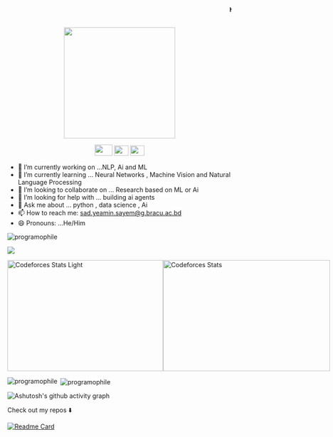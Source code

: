 
<marquee> <h4 align="center"><samp> Hi there 👋🏾  welcome to my Github! My name is <b> Sad Yeamin Sayem , known as Programophile on coding platforms </b> I'm a learner, who is pursuing Computer Science Major in BRAC University. I am currently working on some small projects and Machine Learning field (Research)  </samp></h4> </marquee>

<p align="center">
  <img width="250" src="https://gifdb.com/images/high/orangutan-evaded-python-programming-chlmsu484pugx2tm.webp">
</p>


<p align="center">
<a href= "https://web.facebook.com/HeyiamSad"><img src="https://cdn3.iconfinder.com/data/icons/picons-social/57/46-facebook-512.png" width="40" height="25"/></a>
<a href= "https://www.instagram.com/__i__am__sad___/"><img src="https://cdn-icons-png.flaticon.com/512/87/87390.png" width="32" height="23"/></a>
<a href= "https://twitter.com/_i__am__sad"><img src="https://cdn-icons-png.flaticon.com/512/60/60580.png" width="32" height="23"/></a>
</p>

- 🔭 I’m currently working on ...NLP, Ai and ML
- 🌱 I’m currently learning ... Neural Networks , Machine Vision and Natural Language Processing
- 👯 I’m looking to collaborate on ... Research based on ML or Ai 
- 🤔 I’m looking for help with ... building ai agents 
- 💬 Ask me about ... python , data science , Ai 
- 📫 How to reach me: sad.yeamin.sayem@g.bracu.ac.bd
- 😄 Pronouns: ...He/Him






<p align="left"> <img src="https://komarev.com/ghpvc/?username=programophile&label=Profile%20views&color=17202b&style=for-the-badge" alt="programophile" /> </p>



![](https://leetcard.jacoblin.cool/programophile?ext=heatmap)


<div style="display: flex; justify-content: space-between; align-items: center;">
    <img src="https://raw.githubusercontent.com/programophile/cf-statss/main/output/light_card.svg#gh-dark-mode-only" alt="Codeforces Stats Light" style="height: 250px; width: 350px;">
    <img src="https://codeforces-readme-stats.vercel.app/api/card?username=programophile&theme=dark" alt="Codeforces Stats" style="height: 250px; width: 375px;">
</div>
</p>

<p><img align="left" src="https://github-readme-stats.vercel.app/api/top-langs?username=programophile&show_icons=true&theme=radical&locale=en&layout=compact" alt="programophile" /></p>

<p>&nbsp;<img align="center" src="https://github-readme-stats.vercel.app/api?username=programophile&show_icons=true&theme=radical&locale=en" alt="programophile" /></p>

![Ashutosh's github activity graph](https://github-readme-activity-graph.vercel.app/graph?username=programophile&theme=github-compact)

<p align="center"><samp>

Check out my repos ⬇️  
  </samp>
</p>

[![Readme Card](https://github-readme-stats.vercel.app/api/pin/?username=programophile&repo=CGPA-Calculator-For-BRAC-University-Students-BRACU&theme=radical)](https://github.com/programophile/CGPA-Calculator-For-BRAC-University-Students-BRACU)
